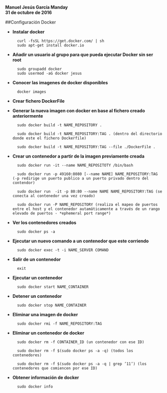 **Manuel Jesús García Manday**   	
**31 de octubre de 2016**


##Configuración Docker


- **Instalar docker**

		curl -fsSL https://get.docker.com/ | sh
		sudo apt-get install docker.io

- **Añadir un usuario al grupo para que pueda ejecutar Docker sin ser root**

		sudo groupadd docker
		sudo usermod -aG docker jesus

- **Conocer las imagenes de docker disponibles**
		
		docker images

- **Crear fichero DockerFile**

- **Generar la nueva imagen con docker en base al fichero creado anteriormente**

		sudo docker build -t NAME_REPOSITORY .
		
		sudo docker build -t NAME_REPOSITORY:TAG . (dentro del directorio donde este el fichero Dockerfile)
		
		sudo docker build -t NAME_REPOSITORY:TAG --file ./DockerFile .

- **Crear un contenedor a partir de la imagen previamente creada**

		sudo docker run -it --name NAME_REPOSITOTY /bin/bash

		sudo docker run -p 49160:8080 [--name NAME] NAME_REPOSITORY:TAG (-p redirige un puerto publico a un puerto privado dentro del contendor)

		sudo docker run  -it -p 80:80 --name NAME NAME_REPOSITORY:TAG (se conecta al contenedor una vez creado)

		sudo docker run -P NAME_REPOSITORY (realiza el mapeo de puertos entre el host y el contenedor autamáticamente a través de un rango elevado de puertos - *ephemeral port range*)
		
- **Ver los contenedores creados**

		sudo docker ps -a
	
- **Ejecutar un nuevo comando a un contenedor que este corriendo**
		
		sudo docker exec -t -i NAME_SERVER COMAND

- **Salir de un contenedor** 
		
		exit
		
- **Ejecutar un contenedor**

		sudo docker start NAME_CONTAINER
		
- **Detener un contenedor**

		sudo docker stop NAME_CONTAINER

- **Eliminar una imagen de docker**
		
		sudo docker rmi -f NAME_REPOSITORY:TAG	
		
- **Eliminar un contenedor de docker**

		sudo docker rm -f CONTAINER_ID (un contenedor con ese ID)
		
		sudo docker rm -f $(sudo docker ps -a -q) (todos los contenedores)
		
		sudo docker rm -f $(sudo docker ps -a -q | grep ’11’) (los contenedores que comiencen por ese ID)

- **Obtener información de docker**

		sudo docker info
